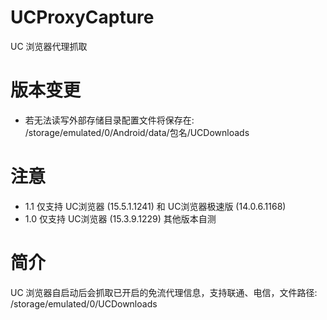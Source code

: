 # UCProxyCapture
UC 浏览器代理抓取

# 版本变更
- 若无法读写外部存储目录配置文件将保存在: /storage/emulated/0/Android/data/包名/UCDownloads

# 注意
- 1.1 仅支持 UC浏览器 (15.5.1.1241) 和 UC浏览器极速版 (14.0.6.1168)
- 1.0 仅支持 UC浏览器 (15.3.9.1229) 其他版本自测

# 简介
UC 浏览器自启动后会抓取已开启的免流代理信息，支持联通、电信，文件路径: /storage/emulated/0/UCDownloads

